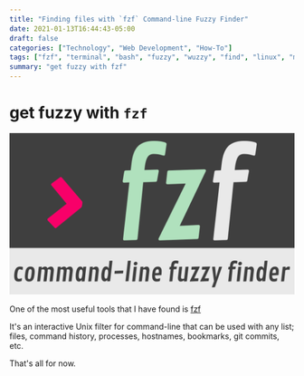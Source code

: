 ```yaml
---
title: "Finding files with `fzf` Command-line Fuzzy Finder"
date: 2021-01-13T16:44:43-05:00
draft: false
categories: ["Technology", "Web Development", "How-To"]
tags: ["fzf", "terminal", "bash", "fuzzy", "wuzzy", "find", "linux", "mac", "windows", "stupid"]
summary: "get fuzzy with fzf"
---
```


# get fuzzy with `fzf`
![Alt](https://raw.githubusercontent.com/junegunn/i/master/fzf.png "Logo for the fzf fuzzy finding tool.")

One of the most useful tools that I have found is [fzf](https://github.com/junegunn/fzf#-)


It's an interactive Unix filter for command-line that can be used with any list; files, command history, processes, hostnames, bookmarks, git commits, etc.

That's all for now.